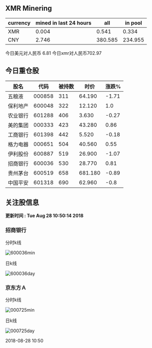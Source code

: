 ## XMR Minering

|currency|mined in last 24 hours|all|in pool|
|---|---|---|---|
|XMR|0.004|0.541|0.334|
|CNY|2.746|380.585|234.955|

今日美元对人民币 6.81	今日xmr对人民币702.97


## 今日重仓股 

|股名|代码|被持数|时价|涨跌%|
|---|---|---|---|---|
|五粮液|000858|311|64.190|-1.71|
|保利地产|600048|322|12.120|1.0|
|农业银行|601288|406|3.630|-0.27|
|美的集团|000333|423|43.280|0.86|
|工商银行|601398|442|5.520|-0.18|
|格力电器|000651|504|40.560|0.55|
|伊利股份|600887|519|26.900|-1.07|
|招商银行|600036|530|28.770|0.81|
|贵州茅台|600519|658|681.180|-0.89|
|中国平安|601318|690|62.960|-0.8|

## 关注股信息
**更新时间 : Tue Aug 28 10:50:14 2018**
### 招商银行 
分时k线

![600036min](http://image.sinajs.cn/newchart/min/n/sh600036.gif)

日k线

![600036day](http://image.sinajs.cn/newchart/daily/n/sh600036.gif)

### 京东方Ａ 
分时k线

![000725min](http://image.sinajs.cn/newchart/min/n/sz000725.gif)

日k线

![000725day](http://image.sinajs.cn/newchart/daily/n/sz000725.gif)

2018-08-28 10:50
